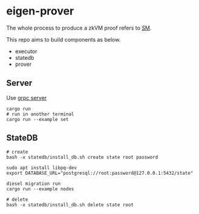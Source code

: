 # eigen-prover

The whole process to produce a zkVM proof refers to [SM](https://github.com/0xEigenLabs/eigen-zkvm/tree/main/SM#sm).

This repo aims to build components as below.

* executor
* statedb
* prover

## Server

Use [grpc server](https://github.com/hyperium/tonic/blob/master/examples/helloworld-tutorial.md)

```
cargo run
# run in another terminal
cargo run --example set
```

## StateDB

```
# create
bash -x statedb/install_db.sh create state root password

sudo apt install libpq-dev
export DATABASE_URL="postgresql://root:password@127.0.0.1:5432/state"

diesel migration run
cargo run --example nodes

# delete
bash -x statedb/install_db.sh delete state root
```
